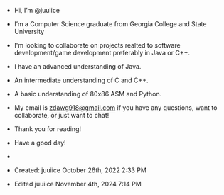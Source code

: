 - Hi, I’m @juuiice
- I’m a Computer Science graduate from Georgia College and State University
- I'm looking to collaborate on projects realted to software development/game development preferably in Java or C++.
- I have an advanced understanding of Java.
- An intermediate understanding of C and C++.
- A basic understanding of 80x86 ASM and Python.
- My email is zdawg918@gmail.com if you have any questions, want to collaborate, or just want to chat!

- Thank you for reading!
- Have a good day!
- 
- Created: juuiice October 26th, 2022 2:33 PM
- Edited juuiice November 4th, 2024 7:14 PM
